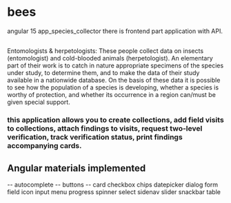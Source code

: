 # bees
angular 15 app_species_collector
there is frontend part application with API.
## 
Entomologists & herpetologists: These people collect data on insects (entomologist) and cold-blooded animals (herpetologist). An elementary part of their work is to catch in nature appropriate specimens of the species under study, to determine them, and to make the data of their study available in a nationwide database. On the basis of these data it is possible to see how the population of a species is developing, whether a species is worthy of protection, and whether its occurrence in a region can/must be given special support.
### this application allows you to create collections, add field visits to collections, attach findings to visits, request two-level verification, track verification status, print findings accompanying cards.

## Angular materials implemented
-- autocomplete
-- buttons
-- card
checkbox
chips
datepicker
dialog
form field
icon
input
menu
progress spinner
select
sidenav
slider
snackbar
table
